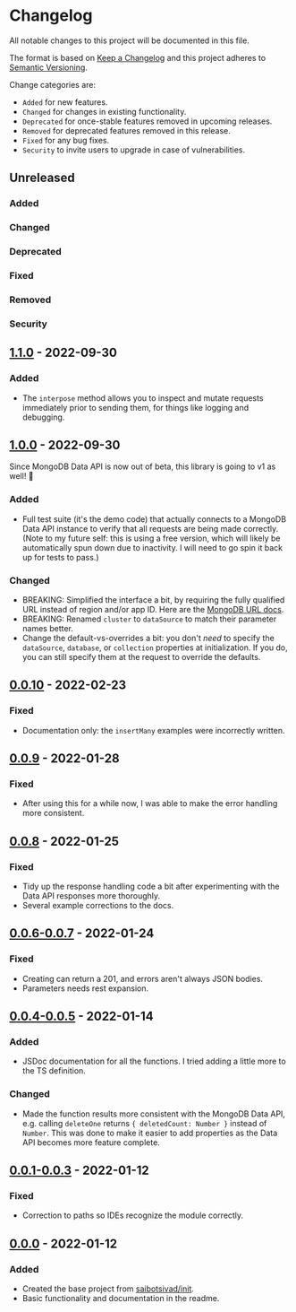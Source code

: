 # Changelog

All notable changes to this project will be documented in this file.

The format is based on [Keep a Changelog](http://keepachangelog.com/en/1.0.0/)
and this project adheres to [Semantic Versioning](http://semver.org/spec/v2.0.0.html).

Change categories are:

* `Added` for new features.
* `Changed` for changes in existing functionality.
* `Deprecated` for once-stable features removed in upcoming releases.
* `Removed` for deprecated features removed in this release.
* `Fixed` for any bug fixes.
* `Security` to invite users to upgrade in case of vulnerabilities.

## Unreleased
### Added
### Changed
### Deprecated
### Fixed
### Removed
### Security

## [1.1.0](https://github.com/saibotsivad/mongodb/compare/v0.0.10...v1.1.0) - 2022-09-30
### Added
- The `interpose` method allows you to inspect and mutate requests immediately prior to
  sending them, for things like logging and debugging.

## [1.0.0](https://github.com/saibotsivad/mongodb/compare/v0.0.10...v1.0.0) - 2022-09-30

Since MongoDB Data API is now out of beta, this library is going to v1 as well! 🎉

### Added
- Full test suite (it's the demo code) that actually connects to a MongoDB Data API
  instance to verify that all requests are being made correctly. (Note to my future
  self: this is using a free version, which will likely be automatically spun down
  due to inactivity. I will need to go spin it back up for tests to pass.)
### Changed
- BREAKING: Simplified the interface a bit, by requiring the fully qualified URL instead of region
  and/or app ID. Here are the [MongoDB URL docs](https://www.mongodb.com/docs/atlas/api/data-api-resources/#base-url).
- BREAKING: Renamed `cluster` to `dataSource` to match their parameter names better.
- Change the default-vs-overrides a bit: you don't *need* to specify the `dataSource`, `database`,
  or `collection` properties at initialization. If you do, you can still specify them at
  the request to override the defaults.

## [0.0.10](https://github.com/saibotsivad/mongodb/compare/v0.0.9...v0.0.10) - 2022-02-23
### Fixed
- Documentation only: the `insertMany` examples were incorrectly written.

## [0.0.9](https://github.com/saibotsivad/mongodb/compare/v0.0.8...v0.0.9) - 2022-01-28
### Fixed
- After using this for a while now, I was able to make the error handling more consistent.

## [0.0.8](https://github.com/saibotsivad/mongodb/compare/v0.0.7...v0.0.8) - 2022-01-25
### Fixed
- Tidy up the response handling code a bit after experimenting with the Data API responses more thoroughly.
- Several example corrections to the docs.

## [0.0.6-0.0.7](https://github.com/saibotsivad/mongodb/compare/v0.0.5...v0.0.7) - 2022-01-24
### Fixed
- Creating can return a 201, and errors aren't always JSON bodies.
- Parameters needs rest expansion.

## [0.0.4-0.0.5](https://github.com/saibotsivad/mongodb/compare/v0.0.3...v0.0.5) - 2022-01-14
### Added
- JSDoc documentation for all the functions. I tried adding a little more to the TS definition.
### Changed
- Made the function results more consistent with the MongoDB Data API, e.g. calling `deleteOne` returns `{ deletedCount: Number }` instead of `Number`. This was done to make it easier to add properties as the Data API becomes more feature complete.

## [0.0.1-0.0.3](https://github.com/saibotsivad/mongodb/compare/v0.0.0...v0.0.3) - 2022-01-12
### Fixed
- Correction to paths so IDEs recognize the module correctly.

## [0.0.0](https://github.com/saibotsivad/mongodb/tree/v0.0.0) - 2022-01-12
### Added
- Created the base project from [saibotsivad/init](https://github.com/saibotsivad/init).
- Basic functionality and documentation in the readme.
